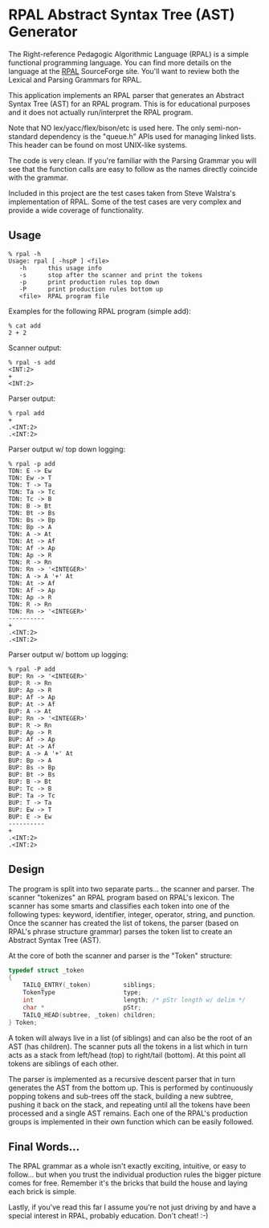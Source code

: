 RPAL Abstract Syntax Tree (AST) Generator
=========================================

The Right-reference Pedagogic Algorithmic Language (RPAL) is a simple
functional programming language. You can find more details on the language at
the [RPAL](http://rpal.sourceforge.net/) SourceForge site. You'll want to
review both the Lexical and Parsing Grammars for RPAL.

This application implements an RPAL parser that generates an Abstract Syntax
Tree (AST) for an RPAL program. This is for educational purposes and it does
not actually run/interpret the RPAL program.

Note that NO lex/yacc/flex/bison/etc is used here. The only semi-non-standard
dependency is the "queue.h" APIs used for managing linked lists. This header
can be found on most UNIX-like systems.

The code is very clean. If you're familiar with the Parsing Grammar you will
see that the function calls are easy to follow as the names directly coincide
with the grammar.

Included in this project are the test cases taken from Steve Walstra's
implementation of RPAL. Some of the test cases are very complex and provide a
wide coverage of functionality.

Usage
-----

```
% rpal -h
Usage: rpal [ -hspP ] <file>
   -h      this usage info
   -s      stop after the scanner and print the tokens
   -p      print production rules top down
   -P      print production rules bottom up
   <file>  RPAL program file
```

Examples for the following RPAL program (simple add):

```
% cat add
2 + 2
```

Scanner output:

```
% rpal -s add
<INT:2>
+
<INT:2>
```

Parser output:

```
% rpal add
+
.<INT:2>
.<INT:2>
```

Parser output w/ top down logging:

```
% rpal -p add
TDN: E -> Ew
TDN: Ew -> T
TDN: T -> Ta
TDN: Ta -> Tc
TDN: Tc -> B
TDN: B -> Bt
TDN: Bt -> Bs
TDN: Bs -> Bp
TDN: Bp -> A
TDN: A -> At
TDN: At -> Af
TDN: Af -> Ap
TDN: Ap -> R
TDN: R -> Rn
TDN: Rn -> '<INTEGER>'
TDN: A -> A '+' At
TDN: At -> Af
TDN: Af -> Ap
TDN: Ap -> R
TDN: R -> Rn
TDN: Rn -> '<INTEGER>'
----------
+
.<INT:2>
.<INT:2>
```

Parser output w/ bottom up logging:

```
% rpal -P add
BUP: Rn -> '<INTEGER>'
BUP: R -> Rn
BUP: Ap -> R
BUP: Af -> Ap
BUP: At -> Af
BUP: A -> At
BUP: Rn -> '<INTEGER>'
BUP: R -> Rn
BUP: Ap -> R
BUP: Af -> Ap
BUP: At -> Af
BUP: A -> A '+' At
BUP: Bp -> A
BUP: Bs -> Bp
BUP: Bt -> Bs
BUP: B -> Bt
BUP: Tc -> B
BUP: Ta -> Tc
BUP: T -> Ta
BUP: Ew -> T
BUP: E -> Ew
----------
+
.<INT:2>
.<INT:2>
```

Design
------

The program is split into two separate parts... the scanner and parser. The
scanner "tokenizes" an RPAL program based on RPAL's lexicon. The scanner has
some smarts and classifies each token into one of the following types: keyword,
identifier, integer, operator, string, and punction. Once the scanner has
created the list of tokens, the parser (based on RPAL's phrase structure
grammar) parses the token list to create an Abstract Syntax Tree (AST).

At the core of both the scanner and parser is the "Token" structure:

```C
typedef struct _token
{
    TAILQ_ENTRY(_token)         siblings;
    TokenType                   type;
    int                         length; /* pStr length w/ delim */
    char *                      pStr;
    TAILQ_HEAD(subtree, _token) children;
} Token;
```

A token will always live in a list (of siblings) and can also be the root of an
AST (has children). The scanner puts all the tokens in a list which in turn
acts as a stack from left/head (top) to right/tail (bottom). At this point all
tokens are siblings of each other.

The parser is implemented as a recursive descent parser that in turn generates
the AST from the bottom up. This is performed by continuously popping tokens
and sub-trees off the stack, building a new subtree, pushing it back on the
stack, and repeating until all the tokens have been processed and a single AST
remains. Each one of the RPAL's production groups is implemented in their own
function which can be easily followed.

Final Words...
--------------

The RPAL grammar as a whole isn't exactly exciting, intuitive, or easy to
follow... but when you trust the individual production rules the bigger picture
comes for free. Remember it's the bricks that build the house and laying each
brick is simple.

Lastly, if you've read this far I assume you're not just driving by and have a
special interest in RPAL, probably education. Don't cheat! :-)

